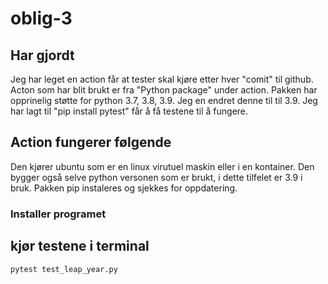 # oblig-3

## Har gjordt 
Jeg har leget en action får at tester skal kjøre etter hver "comit" til github. 
Acton som har blit brukt er fra "Python package" under action. Pakken har opprinelig 
støtte for python 3.7, 3.8, 3.9. Jeg en endret denne til til 3.9. 
Jeg har lagt til "pip install pytest" får å få testene til å fungere. 

## Action fungerer følgende
Den kjører ubuntu som er en linux virutuel maskin eller i en kontainer.
Den bygger også selve python versonen som er brukt, i dette tilfelet er 3.9 i bruk. 
Pakken pip instaleres og sjekkes for oppdatering. 


### Installer programet 
## kjør testene i terminal 
```
pytest test_leap_year.py
```
